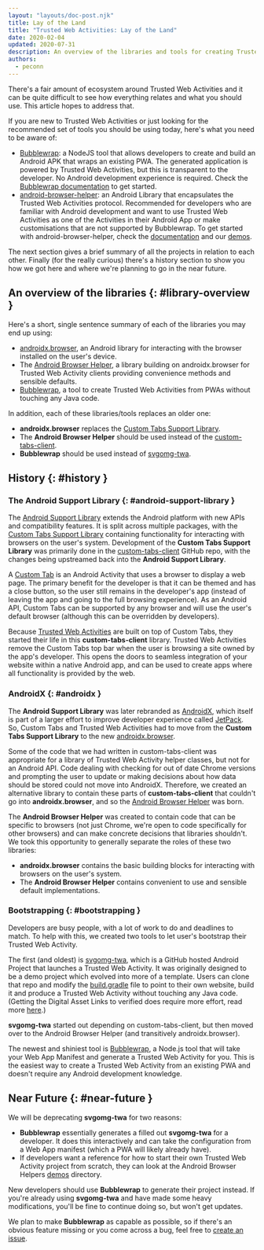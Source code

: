 ```yaml
---
layout: "layouts/doc-post.njk"
title: Lay of the Land
title: "Trusted Web Activities: Lay of the Land"
date: 2020-02-04
updated: 2020-07-31
description: An overview of the libraries and tools for creating Trusted Web Activities.
authors:
  - peconn
---
```


There's a fair amount of ecosystem around Trusted Web Activities and it can be quite difficult to
see how everything relates and what you should use.
This article hopes to address that.

If you are new to Trusted Web Activities or just looking for the recommended set of tools you
should be using today, here's what you need to be aware of:

* [Bubblewrap][12]: a NodeJS tool that allows developers to create and build an Android APK that
  wraps an existing PWA.
  The generated application is powered by Trusted Web Activities, but this is transparent to the
  developer. No Android development experience is required.
  Check the [Bubblewrap documentation][13] to get started.
* [android-browser-helper][8]: an Android Library that encapsulates the Trusted Web Activities
  protocol.
  Recommended for developers who are familiar with Android development and want to use Trusted Web
  Activities as one of the Activities in their Android App or make customisations that are not
  supported by Bubblewrap.
  To get started with android-browser-helper, check the [documentation][17] and our [demos][15].

The next section gives a brief summary of all the projects in relation to each other.
Finally (for the really curious) there's a history section to show you how we got here and where
we're planning to go in the near future.

## An overview of the libraries {: #library-overview }

Here's a short, single sentence summary of each of the libraries you may end up using:

* [androidx.browser][7], an Android library for interacting with the browser installed on the user's
  device.
* The [Android Browser Helper][8], a library building on androidx.browser for Trusted Web Activity
  clients providing convenience methods and sensible defaults.
* [Bubblewrap][12], a tool to create Trusted Web Activities from PWAs without touching any Java
  code.

In addition, each of these libraries/tools replaces an older one:

* **androidx.browser** replaces the [Custom Tabs Support Library][2].
* The **Android Browser Helper** should be used instead of the [custom-tabs-client][3].
* **Bubblewrap** should be used instead of [svgomg-twa][9].

## History {: #history }

### The Android Support Library {: #android-support-library }

The [Android Support Library][1] extends the Android platform with new APIs and compatibility
features.
It is split across multiple packages, with the [Custom Tabs Support Library][2] containing
functionality for interacting with browsers on the user's system.
Development of the **Custom Tabs Support Library** was primarily done in the [custom-tabs-client][3]
GitHub repo, with the changes being upstreamed back into the **Android Support Library**.

A [Custom Tab][4] is an Android Activity that uses a browser to display a web page.
The primary benefit for the developer is that it can be themed and has a close button, so the user
still remains in the developer's app (instead of leaving the app and going to the full browsing
experience).
As an Android API, Custom Tabs can be supported by any browser and will use the user's default
browser (although this can be overridden by developers).

Because [Trusted Web Activities][14] are built on top of Custom Tabs, they started their life in
this **custom-tabs-client** library.
Trusted Web Activities remove the Custom Tabs top bar when the user is browsing a site owned by the
app's developer.
This opens the doors to seamless integration of your website within a native Android app, and can
be used to create apps where all functionality is provided by the web.

### AndroidX {: #androidx }

The **Android Support Library** was later rebranded as [AndroidX][5], which itself is part of a
larger effort to improve developer experience called [JetPack][6].
So, Custom Tabs and Trusted Web Activities had to move from the **Custom Tabs Support Library** to
the new [androidx.browser][7].

Some of the code that we had written in custom-tabs-client was appropriate for a library of Trusted
Web Activity helper classes, but not for an Android API.
Code dealing with checking for out of date Chrome versions and prompting the user to update or
making decisions about how data should be stored could not move into AndroidX.
Therefore, we created an alternative library to contain these parts of **custom-tabs-client** that
couldn't go into **androidx.browser**, and so the [Android Browser Helper][8] was born.

The **Android Browser Helper** was created to contain code that can be specific to browsers (not
just Chrome, we're open to code specifically for other browsers) and can make concrete decisions
that libraries shouldn't.
We took this opportunity to generally separate the roles of these two libraries:

* **androidx.browser** contains the basic building blocks for interacting with browsers on the
  user's system.
* The **Android Browser Helper** contains convenient to use and sensible default implementations.

### Bootstrapping {: #bootstrapping }

Developers are busy people, with a lot of work to do and deadlines to match.
To help with this, we created two tools to let user's bootstrap their Trusted Web Activity.

The first (and oldest) is [svgomg-twa][9], which is a GitHub hosted Android Project that launches a
Trusted Web Activity.
It was originally designed to be a demo project which evolved into more of a template.
Users can clone that repo and modify the [build.gradle][10] file to point to their own website,
build it and produce a Trusted Web Activity without touching any Java code.
(Getting the Digital Asset Links to verified does require more effort, read more [here][11].)

**svgomg-twa** started out depending on custom-tabs-client, but then moved over to the Android
Browser Helper (and transitively androidx.browser).

The newest and shiniest tool is [Bubblewrap][12], a Node.js tool that will take your Web App
Manifest and generate a Trusted Web Activity for you.
This is the easiest way to create a Trusted Web Activity from an existing PWA and doesn't require
any Android development knowledge.

## Near Future {: #near-future }

We will be deprecating **svgomg-twa** for two reasons:

* **Bubblewrap** essentially generates a filled out **svgomg-twa** for a developer.
  It does this interactively and can take the configuration from a Web App manifest (which a PWA
  will likely already have).
* If developers want a reference for how to start their own Trusted Web Activity project from
  scratch, they can look at the Android Browser Helpers [demos][15] directory.

New developers should use **Bubblewrap** to generate their project instead.
If you're already using **svgomg-twa** and have made some heavy modifications, you'll be fine to
continue doing so, but won't get updates.

We plan to make **Bubblewrap** as capable as possible, so if there's an obvious feature missing or
you come across a bug, feel free to [create an issue][16].

[1]: https://developer.android.com/topic/libraries/support-library
[2]: https://developer.android.com/topic/libraries/support-library/packages#custom-tabs
[3]: https://github.com/GoogleChrome/custom-tabs-client
[4]: /docs/android/custom-tabs
[5]: https://developer.android.com/jetpack/androidx
[6]: https://developer.android.com/jetpack
[7]: https://developer.android.com/jetpack/androidx/releases/browser
[8]: https://github.com/GoogleChrome/android-browser-helper
[9]: https://github.com/GoogleChromeLabs/svgomg-twa
[10]: https://github.com/GoogleChromeLabs/svgomg-twa/blob/master/app/build.gradle
[11]: /docs/android/trusted-web-activity/quick-start
[12]: https://github.com/GoogleChromeLabs/bubblewrap/
[13]: https://github.com/GoogleChromeLabs/bubblewrap/blob/master/README.md
[14]: /docs/android/trusted-web-activity
[15]: https://github.com/GoogleChrome/android-browser-helper/tree/master/demos
[16]: https://github.com/GoogleChromeLabs/bubblewrap/issues/new
[17]: /docs/android/trusted-web-activity/integration-guide

